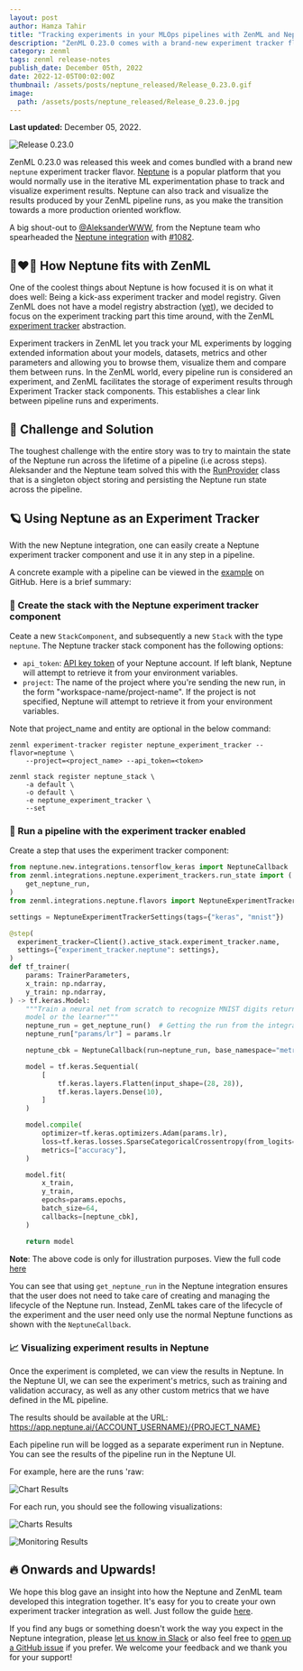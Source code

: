 ```yaml
---
layout: post
author: Hamza Tahir
title: "Tracking experiments in your MLOps pipelines with ZenML and Neptune"
description: "ZenML 0.23.0 comes with a brand-new experiment tracker flavor - Neptune.ai! We dive deeper in this blog post."
category: zenml
tags: zenml release-notes
publish_date: December 05th, 2022
date: 2022-12-05T00:02:00Z
thumbnail: /assets/posts/neptune_released/Release_0.23.0.gif
image:
  path: /assets/posts/neptune_released/Release_0.23.0.jpg
---
```


**Last updated:** December 05, 2022.

![Release 0.23.0](../assets/posts/neptune_released/Release_0.23.0.jpg)

ZenML 0.23.0 was released this week and comes bundled with a brand new `neptune` 
experiment tracker flavor. [Neptune](https://neptune.ai/product/experiment-tracking) is a
popular platform that you would normally use in the iterative ML experimentation
phase to track and visualize experiment results. Neptune can also
track and visualize the results produced by your
ZenML pipeline runs, as you make the transition towards a more production
oriented workflow.

A big shout-out to [@AleksanderWWW](https://github.com/AleksanderWWW), from the Neptune team
who spearheaded the [Neptune integration](https://zenml.io/integrations/neptune)
with [#1082](https://github.com/zenml-io/zenml/pull/1082).

## :couple_with_heart_man_man: How Neptune fits with ZenML

One of the coolest things about Neptune is how focused it is on what it does well:
Being a kick-ass experiment tracker and model registry. Given ZenML does not have a
model registry abstraction ([yet](https://zenml.io/roadmap)), we decided to focus on
the experiment tracking part this time around, with the ZenML
[experiment tracker](https://docs.zenml.io/component-gallery/experiment-trackers)
abstraction.

Experiment trackers in ZenML let you track your ML experiments by logging extended information about your models,
datasets, metrics and other parameters and allowing you to browse them, visualize them and compare them between runs.
In the ZenML world, every pipeline run is considered an experiment, and ZenML facilitates the storage of experiment
results through Experiment Tracker stack components. This establishes a clear link between pipeline runs and experiments.

## 🤾 Challenge and Solution

The toughest challenge with the entire story was to try to maintain the state of the Neptune
run across the lifetime of a pipeline (i.e across steps). Aleksander and the Neptune team solved this with the
[RunProvider](https://github.com/zenml-io/zenml/blob/main/src/zenml/integrations/neptune/experiment_trackers/run_state.py#L33)
class that is a singleton object storing and persisting the Neptune run state across
the pipeline.

## 🪐 Using Neptune as an Experiment Tracker

With the new Neptune integration, one can easily create a Neptune experiment tracker component and use it in any step in
a pipeline.

A concrete example with a pipeline can be viewed in the [example](https://github.com/zenml-io/zenml/tree/main/examples/neptune_tracking)
on GitHub. Here is a brief summary:

### 🥞 Create the stack with the Neptune experiment tracker component

Ceate a new `StackComponent`,  and  subsequently a new `Stack` with the type `neptune`. The Neptune tracker stack component has the following options:

* `api_token`: [API key token](https://docs.neptune.ai/setup/setting_api_token) of your Neptune account. If left blank, Neptune will
attempt to retrieve it from your environment variables.
* `project`: The name of the project where you're sending the new run, in the form "workspace-name/project-name".
If the project is not specified, Neptune will attempt to retrieve it from your environment variables.

Note that project_name and entity are optional in the below command:

```shell
zenml experiment-tracker register neptune_experiment_tracker --flavor=neptune \ 
    --project=<project_name> --api_token=<token>

zenml stack register neptune_stack \
    -a default \
    -o default \
    -e neptune_experiment_tracker \
    --set
```

### 🏃 Run a pipeline with the experiment tracker enabled

Create a step that uses the experiment tracker component:

```python
from neptune.new.integrations.tensorflow_keras import NeptuneCallback
from zenml.integrations.neptune.experiment_trackers.run_state import (
    get_neptune_run,
)
from zenml.integrations.neptune.flavors import NeptuneExperimentTrackerSettings

settings = NeptuneExperimentTrackerSettings(tags={"keras", "mnist"})

@step(
  experiment_tracker=Client().active_stack.experiment_tracker.name,
  settings={"experiment_tracker.neptune": settings},
)
def tf_trainer(
    params: TrainerParameters,
    x_train: np.ndarray,
    y_train: np.ndarray,
) -> tf.keras.Model:
    """Train a neural net from scratch to recognize MNIST digits return our
    model or the learner"""
    neptune_run = get_neptune_run()  # Getting the run from the integration
    neptune_run["params/lr"] = params.lr

    neptune_cbk = NeptuneCallback(run=neptune_run, base_namespace="metrics")

    model = tf.keras.Sequential(
        [
            tf.keras.layers.Flatten(input_shape=(28, 28)),
            tf.keras.layers.Dense(10),
        ]
    )

    model.compile(
        optimizer=tf.keras.optimizers.Adam(params.lr),
        loss=tf.keras.losses.SparseCategoricalCrossentropy(from_logits=True),
        metrics=["accuracy"],
    )

    model.fit(
        x_train,
        y_train,
        epochs=params.epochs,
        batch_size=64,
        callbacks=[neptune_cbk],
    )

    return model
```

**Note**: The above code is only for illustration purposes. View the full code
[here](https://github.com/zenml-io/zenml/tree/main/examples/neptune_tracking)

You can see that using `get_neptune_run` in the Neptune integration ensures that the user does not
need to take care of creating and managing the lifecycle of the Neptune run. Instead, ZenML takes care
of the lifecycle of the experiment and the user need only use the normal Neptune functions as shown with
the `NeptuneCallback`.

### 📈 Visualizing experiment results in Neptune

Once the experiment is completed, we can view the results in Neptune. In the Neptune UI, we can see the experiment's metrics, such as training and validation accuracy, as well as any other custom metrics that we have defined in the ML pipeline.

The results should be available at the URL: https://app.neptune.ai/{ACCOUNT_USERNAME}/{PROJECT_NAME}

Each pipeline run will be logged as a separate experiment run in Neptune. You can see the results of the pipeline run in the Neptune UI.

For example, here are the runs 'raw:

![Chart Results](../assets/posts/neptune_released/neptune_runs.png)

For each run, you should see the following visualizations:

![Charts Results](../assets/posts/neptune_released/neptune_charts.png)

![Monitoring Results](../assets/posts/neptune_released/neptune_monitoring.png)


## 🔥 Onwards and Upwards!

We hope this blog gave an insight into how the Neptune and ZenML team developed this integration
together. It's easy for you to create your own experiment tracker integration as well. Just follow
the guide [here](https://docs.zenml.io/component-gallery/experiment-trackers/custom).

If you find any bugs or something doesn't work the way you expect in the Neptune integration, please [let
us know in Slack](https://zenml.io/slack-invite) or also feel free to [open up a
GitHub issue](https://github.com/zenml-io/zenml/issues/new/choose) if you
prefer. We welcome your feedback and we thank you for your support!